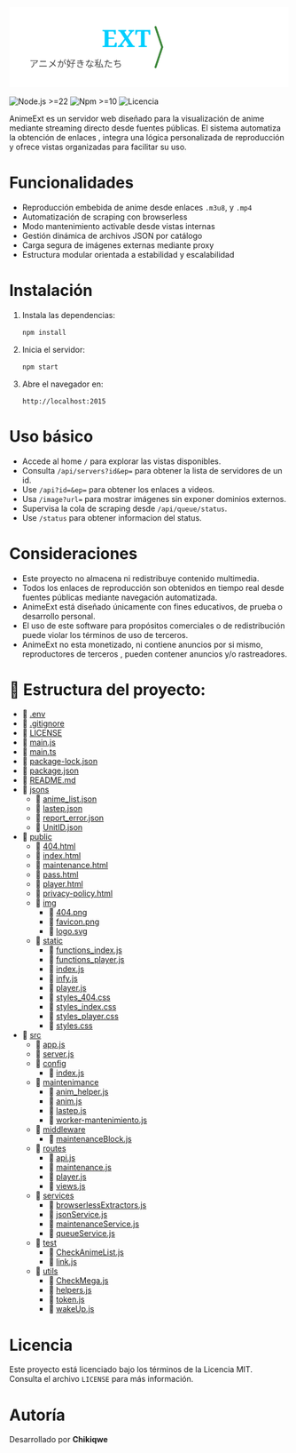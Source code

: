<p align="center">
  <img src="./public/img/logo.svg" alt="AnimeEXT Logo" width="900" />
</p>

![Node.js >=22](https://img.shields.io/badge/Node.js-%3E%3D22-blue)
![Npm >=10](https://img.shields.io/badge/Npm-%3E%3D10-red)
![Licencia](https://img.shields.io/github/license/Chikyqwe/AnimeExt?color=yellow)

AnimeExt es un servidor web diseñado para la visualización de anime mediante streaming directo desde fuentes públicas. El sistema automatiza la obtención de enlaces , integra una lógica personalizada de reproducción y ofrece vistas organizadas para facilitar su uso.

Funcionalidades
===============

- Reproducción embebida de anime desde enlaces `.m3u8`, y `.mp4`
- Automatización de scraping con browserless
- Modo mantenimiento activable desde vistas internas
- Gestión dinámica de archivos JSON por catálogo
- Carga segura de imágenes externas mediante proxy
- Estructura modular orientada a estabilidad y escalabilidad

Instalación
===========

1. Instala las dependencias:

   ```bash
   npm install
   ```

2. Inicia el servidor:

   ```bash
   npm start
   ```

3. Abre el navegador en:

   ```
   http://localhost:2015
   ```

Uso básico
==========

- Accede al home `/` para explorar las vistas disponibles.
- Consulta `/api/servers?id&ep=` para obtener la lista de servidores de un id.
- Use `/api?id=&ep=` para obtener los enlaces a videos.
- Usa `/image?url=` para mostrar imágenes sin exponer dominios externos.
- Supervisa la cola de scraping desde `/api/queue/status`.
- Use `/status` para obtener informacion del status.

Consideraciones
===============

- Este proyecto no almacena ni redistribuye contenido multimedia.
- Todos los enlaces de reproducción son obtenidos en tiempo real desde fuentes públicas mediante navegación automatizada.
- AnimeExt está diseñado únicamente con fines educativos, de prueba o desarrollo personal.
- El uso de este software para propósitos comerciales o de redistribución puede violar los términos de uso de terceros.
- AnimeExt no esta monetizado, ni contiene anuncios por si mismo, reproductores de terceros , pueden contener anuncios y/o rastreadores.

# 📂 Estructura del proyecto:

- 📄 [.env](.env)
- 📄 [.gitignore](.gitignore)
- 📄 [LICENSE](LICENSE)
- 📄 [main.js](main.js)
- 📄 [main.ts](main.ts)
- 📄 [package-lock.json](package-lock.json)
- 📄 [package.json](package.json)
- 📄 [README.md](README.md)
- 📁 [jsons](jsons/)
  - 📄 [anime_list.json](jsons/anime_list.json)
  - 📄 [lastep.json](jsons/lastep.json)
  - 📄 [report_error.json](jsons/report_error.json)
  - 📄 [UnitID.json](jsons/UnitID.json)
- 📁 [public](public/)
  - 📄 [404.html](public/404.html)
  - 📄 [index.html](public/index.html)
  - 📄 [maintenance.html](public/maintenance.html)
  - 📄 [pass.html](public/pass.html)
  - 📄 [player.html](public/player.html)
  - 📄 [privacy-policy.html](public/privacy-policy.html)
  - 📁 [img](public/img/)
    - 📄 [404.png](public/img/404.png)
    - 📄 [favicon.png](public/img/favicon.png)
    - 📄 [logo.svg](public/img/logo.svg)
  - 📁 [static](public/static/)
    - 📄 [functions_index.js](public/static/functions_index.js)
    - 📄 [functions_player.js](public/static/functions_player.js)
    - 📄 [index.js](public/static/index.js)
    - 📄 [infy.js](public/static/infy.js)
    - 📄 [player.js](public/static/player.js)
    - 📄 [styles_404.css](public/static/styles_404.css)
    - 📄 [styles_index.css](public/static/styles_index.css)
    - 📄 [styles_player.css](public/static/styles_player.css)
    - 📄 [styles.css](public/static/styles.css)
- 📁 [src](src/)
  - 📄 [app.js](src/app.js)
  - 📄 [server.js](src/server.js)
  - 📁 [config](src/config/)
    - 📄 [index.js](src/config/index.js)
  - 📁 [maintenimance](src/maintenimance/)
    - 📄 [anim_helper.js](src/maintenimance/anim_helper.js)
    - 📄 [anim.js](src/maintenimance/anim.js)
    - 📄 [lastep.js](src/maintenimance/lastep.js)
    - 📄 [worker-mantenimiento.js](src/maintenimance/worker-mantenimiento.js)
  - 📁 [middleware](src/middleware/)
    - 📄 [maintenanceBlock.js](src/middleware/maintenanceBlock.js)
  - 📁 [routes](src/routes/)
    - 📄 [api.js](src/routes/api.js)
    - 📄 [maintenance.js](src/routes/maintenance.js)
    - 📄 [player.js](src/routes/player.js)
    - 📄 [views.js](src/routes/views.js)
  - 📁 [services](src/services/)
    - 📄 [browserlessExtractors.js](src/services/browserlessExtractors.js)
    - 📄 [jsonService.js](src/services/jsonService.js)
    - 📄 [maintenanceService.js](src/services/maintenanceService.js)
    - 📄 [queueService.js](src/services/queueService.js)
  - 📁 [test](src/test/)
    - 📄 [CheckAnimeList.js](src/test/CheckAnimeList.js)
    - 📄 [link.js](src/test/link.js)
  - 📁 [utils](src/utils/)
    - 📄 [CheckMega.js](src/utils/CheckMega.js)
    - 📄 [helpers.js](src/utils/helpers.js)
    - 📄 [token.js](src/utils/token.js)
    - 📄 [wakeUp.js](src/utils/wakeUp.js)

Licencia
========

Este proyecto está licenciado bajo los términos de la Licencia MIT.  
Consulta el archivo `LICENSE` para más información.

Autoría
=======

Desarrollado por **Chikiqwe**
<!-- Anime, streaming, Node.js, m3u8, browserless, scraper, reproductor -->